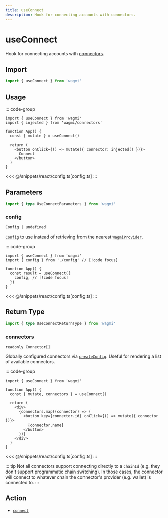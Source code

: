 ```yaml
---
title: useConnect
description: Hook for connecting accounts with connectors.
---
```


<script setup>
const packageName = 'wagmi'
const actionName = 'connect'
const typeName = 'Connect'
const mutate = 'mutate'
const TData = '{ accounts: readonly [Address, ...Address[]]; chainId: number; }'
const TError = 'ConnectErrorType'
const TVariables = '{ chainId?: number | undefined; connector?: CreateConnectorFn | Connector | undefined; withCapabilities?: boolean | undefined }'
</script>

# useConnect

Hook for connecting accounts with [connectors](/react/api/connectors).

## Import

```ts
import { useConnect } from 'wagmi'
```

## Usage

::: code-group
```tsx [index.tsx]
import { useConnect } from 'wagmi'
import { injected } from 'wagmi/connectors'

function App() {
  const { mutate } = useConnect()

  return (
    <button onClick={() => mutate({ connector: injected() })}>
      Connect
    </button>
  )
}
```
<<< @/snippets/react/config.ts[config.ts]
:::

## Parameters

```ts
import { type UseConnectParameters } from 'wagmi'
```

### config

`Config | undefined`

[`Config`](/react/api/createConfig#config) to use instead of retrieving from the nearest [`WagmiProvider`](/react/api/WagmiProvider).

::: code-group
```tsx [index.tsx]
import { useConnect } from 'wagmi'
import { config } from './config' // [!code focus]

function App() {
  const result = useConnect({
    config, // [!code focus]
  })
}
```
<<< @/snippets/react/config.ts[config.ts]
:::

<!--@include: @shared/mutation-options.md-->

## Return Type

```ts
import { type UseConnectReturnType } from 'wagmi'
```

### connectors

`readonly Connector[]`

Globally configured connectors via [`createConfig`](/react/api/createConfig#connectors). Useful for rendering a list of available connectors.

::: code-group
```tsx [index.tsx]
import { useConnect } from 'wagmi'

function App() {
  const { mutate, connectors } = useConnect()

  return (
    <div>
      {connectors.map((connector) => (
        <button key={connector.id} onClick={() => mutate({ connector })}>
          {connector.name}
        </button>
      ))}
    </div>
  )
}
```
<<< @/snippets/react/config.ts[config.ts]
:::

<!--@include: @shared/mutation-result.md-->

::: tip
Not all connectors support connecting directly to a `chainId` (e.g. they don't support programmatic chain switching). In those cases, the connector will connect to whatever chain the connector's provider (e.g. wallet) is connected to.
:::

<!--@include: @shared/mutation-imports.md-->

## Action

- [`connect`](/core/api/actions/connect)
